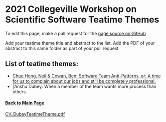 # 2021 Collegeville Workshop on Scientific Software Teatime Themes

To edit this page, make a pull request for the [page source on GitHub](https://github.com/Collegeville/CW21/blob/master/WorkshopResources/TeatimeThemes/TeatimeThemeList.md)

Add your teatime theme title and abstract to the list. Add the PDF of your abstract to this same folder as part of your pull request.

## List of teatime themes:
- [Chue Hong, Neil & Cowan, Ben: Software Team Anti-Patterns, or: A time for us to complain about our jobs and still be completely professional.](anti-patterns.md)
- [Anshu Dubey: When a member of the team wants more process than others

#### [Back to Main Page](../../index.md)
[CV_DubeyTeatimeTheme.pdf](https://github.com/Collegeville/CW21/files/6750474/CV_DubeyTeatimeTheme.pdf)

